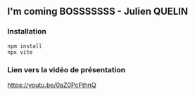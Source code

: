## I'm coming BOSSSSSSS - Julien QUELIN

### Installation

```
npm install
npx vite
```

### Lien vers la vidéo de présentation
https://youtu.be/0aZ0PcFthnQ 
